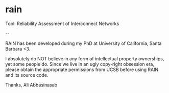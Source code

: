 # rain
Tool: Reliability Assessment of Interconnect Networks

--

RAIN has been developed during my PhD at University of California, Santa Barbara <3. 

I absolutely do NOT believe in any form of intellectual property ownerships, yet some people do.
Since we live in an ugly copy-right obsession era, please obtain the appropriate permissions from UCSB before using RAIN and its source code.


Thanks,
Ali Abbasinasab
